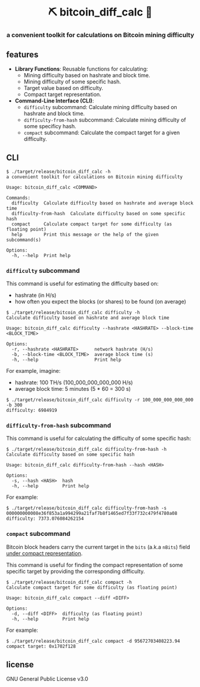 <h1 align="center">
⛏ bitcoin_diff_calc 🎯
<br>
</h1>

<h3 align="center">
a convenient toolkit for calculations on Bitcoin mining difficulty
</h3>

## features

- **Library Functions**: Reusable functions for calculating:
    - Mining difficulty based on hashrate and block time.
    - Mining difficulty of some specific hash.
    - Target value based on difficulty.
    - Compact target representation.
- **Command-Line Interface (CLI)**:
    - `difficulty` subcommand: Calculate mining difficulty based on hashrate and block time.
    - `difficulty-from-hash` subcommand: Calculate mining difficulty of some specificy hash.
    - `compact` subcommand: Calculate the compact target for a given difficulty.

## CLI

```shell
$ ./target/release/bitcoin_diff_calc -h
a convenient toolkit for calculations on Bitcoin mining difficulty

Usage: bitcoin_diff_calc <COMMAND>

Commands:
  difficulty  Calculate difficulty based on hashrate and average block time
  difficulty-from-hash  Calculate difficulty based on some specific hash
  compact     Calculate compact target for some difficulty (as floating point)
  help        Print this message or the help of the given subcommand(s)

Options:
  -h, --help  Print help
```

### `difficulty` subcommand

This command is useful for estimating the difficulty based on:
- hashrate (in H/s)
- how often you expect the blocks (or shares) to be found (on average)

```shell
$ ./target/release/bitcoin_diff_calc difficulty -h
Calculate difficulty based on hashrate and average block time

Usage: bitcoin_diff_calc difficulty --hashrate <HASHRATE> --block-time <BLOCK_TIME>

Options:
  -r, --hashrate <HASHRATE>      network hashrate (H/s)
  -b, --block-time <BLOCK_TIME>  average block time (s)
  -h, --help                     Print help
```

For example, imagine:
- hashrate: 100 TH/s (100_000_000_000_000 H/s)
- average block time: 5 minutes (5 * 60 = 300 s)

```shell
$ ./target/release/bitcoin_diff_calc difficulty -r 100_000_000_000_000 -b 300
difficulty: 6984919
```

### `difficulty-from-hash` subcommand

This command is useful for calculating the difficulty of some specific hash:

```shell
$ ./target/release/bitcoin_diff_calc difficulty-from-hash -h
Calculate difficulty based on some specific hash

Usage: bitcoin_diff_calc difficulty-from-hash --hash <HASH>

Options:
  -s, --hash <HASH>  hash
  -h, --help         Print help
```

For example:
```shell
$ ./target/release/bitcoin_diff_calc difficulty-from-hash -s 000000000008e36f853a1a994299a21faf7b8f1465ed7f33f732c479f4780a08
difficulty: 7373.076084262154
```

### `compact` subcommand

Bitcoin block headers carry the current target in the `bits` (a.k.a `nBits`) field [under compact representation](https://learnmeabitcoin.com/technical/block/bits/).

This command is useful for finding the compact representation of some specific target by providing the corresponding difficulty.

```shell
$ ./target/release/bitcoin_diff_calc compact -h
Calculate compact target for some difficulty (as floating point)

Usage: bitcoin_diff_calc compact --diff <DIFF>

Options:
  -d, --diff <DIFF>  difficulty (as floating point)
  -h, --help         Print help
```

For example:
```shell
$ ./target/release/bitcoin_diff_calc compact -d 95672703408223.94
compact target: 0x1702f128
```

## license

GNU General Public License v3.0